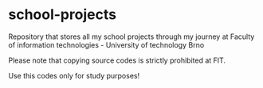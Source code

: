 # school-projects
Repository that stores all my school projects through my journey at Faculty of information technologies - University of technology Brno

Please note that copying source codes is strictly prohibited at FIT. 

Use this codes only for study purposes!
